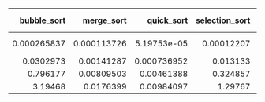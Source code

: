 |   bubble_sort |   merge_sort |   quick_sort |   selection_sort |   insertion_sort |   heap_sort |   counting_sort |   radix_sort |   shell_sort |   bucket_sort |   cocktail_shaker_sort |   comb_sort |   gnome_sort |    tim_sort |   pancake_sort |   tree_sort |   Input Size |
|--------------:|-------------:|-------------:|-----------------:|-----------------:|------------:|----------------:|-------------:|-------------:|--------------:|-----------------------:|------------:|-------------:|------------:|---------------:|------------:|-------------:|
|   0.000265837 |  0.000113726 |  5.19753e-05 |       0.00012207 |      0.000159979 | 0.000118017 |     0.000494719 |  7.20024e-05 |   5.126e-05  |   2.47955e-05 |            0.000263929 |  5.4121e-05 |  0.000422239 | 8.29697e-05 |    0.000296831 | 0.000122786 |          100 |
|   0.0302973   |  0.00141287  |  0.000736952 |       0.013133   |      0.0152078   | 0.00188375  |     0.000720024 |  0.000692844 |   0.00107598 |   0.000255823 |            0.0266881   |  0.00106001 |  0.0427058   | 0.00121903  |    0.028846    | 0.00173783  |         1000 |
|   0.796177    |  0.00809503  |  0.00461388  |       0.324857   |      0.391086    | 0.0125639   |     0.00150514  |  0.00448895  |   0.00806189 |   0.00119591  |            0.697941    |  0.00718212 |  1.12019     | 0.00787687  |    0.711647    | 0.011776    |         5000 |
|   3.19468     |  0.0176399   |  0.00984097  |       1.29767    |      1.53475     | 0.02723     |     0.00245786  |  0.0089159   |   0.018393   |   0.0109072   |            2.8235      |  0.0159588  |  4.45491     | 0.016818    |    2.77387     | 0.023442    |        10000 |